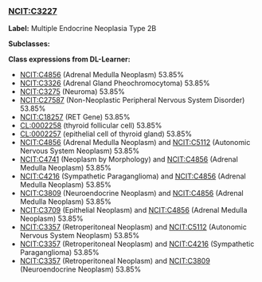 
### [NCIT:C3227](http://purl.obolibrary.org/obo/NCIT_C3227)
**Label:** Multiple Endocrine Neoplasia Type 2B

**Subclasses:** 

**Class expressions from DL-Learner:**

- [NCIT:C4856](http://purl.obolibrary.org/obo/NCIT_C4856) (Adrenal Medulla Neoplasm) 53.85%
- [NCIT:C3326](http://purl.obolibrary.org/obo/NCIT_C3326) (Adrenal Gland Pheochromocytoma) 53.85%
- [NCIT:C3275](http://purl.obolibrary.org/obo/NCIT_C3275) (Neuroma) 53.85%
- [NCIT:C27587](http://purl.obolibrary.org/obo/NCIT_C27587) (Non-Neoplastic Peripheral Nervous System Disorder) 53.85%
- [NCIT:C18257](http://purl.obolibrary.org/obo/NCIT_C18257) (RET Gene) 53.85%
- [CL:0002258](http://purl.obolibrary.org/obo/CL_0002258) (thyroid follicular cell) 53.85%
- [CL:0002257](http://purl.obolibrary.org/obo/CL_0002257) (epithelial cell of thyroid gland) 53.85%
- [NCIT:C4856](http://purl.obolibrary.org/obo/NCIT_C4856) (Adrenal Medulla Neoplasm) and [NCIT:C5112](http://purl.obolibrary.org/obo/NCIT_C5112) (Autonomic Nervous System Neoplasm) 53.85%
- [NCIT:C4741](http://purl.obolibrary.org/obo/NCIT_C4741) (Neoplasm by Morphology) and [NCIT:C4856](http://purl.obolibrary.org/obo/NCIT_C4856) (Adrenal Medulla Neoplasm) 53.85%
- [NCIT:C4216](http://purl.obolibrary.org/obo/NCIT_C4216) (Sympathetic Paraganglioma) and [NCIT:C4856](http://purl.obolibrary.org/obo/NCIT_C4856) (Adrenal Medulla Neoplasm) 53.85%
- [NCIT:C3809](http://purl.obolibrary.org/obo/NCIT_C3809) (Neuroendocrine Neoplasm) and [NCIT:C4856](http://purl.obolibrary.org/obo/NCIT_C4856) (Adrenal Medulla Neoplasm) 53.85%
- [NCIT:C3709](http://purl.obolibrary.org/obo/NCIT_C3709) (Epithelial Neoplasm) and [NCIT:C4856](http://purl.obolibrary.org/obo/NCIT_C4856) (Adrenal Medulla Neoplasm) 53.85%
- [NCIT:C3357](http://purl.obolibrary.org/obo/NCIT_C3357) (Retroperitoneal Neoplasm) and [NCIT:C5112](http://purl.obolibrary.org/obo/NCIT_C5112) (Autonomic Nervous System Neoplasm) 53.85%
- [NCIT:C3357](http://purl.obolibrary.org/obo/NCIT_C3357) (Retroperitoneal Neoplasm) and [NCIT:C4216](http://purl.obolibrary.org/obo/NCIT_C4216) (Sympathetic Paraganglioma) 53.85%
- [NCIT:C3357](http://purl.obolibrary.org/obo/NCIT_C3357) (Retroperitoneal Neoplasm) and [NCIT:C3809](http://purl.obolibrary.org/obo/NCIT_C3809) (Neuroendocrine Neoplasm) 53.85%


